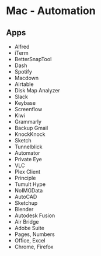 # Mac - Automation

## Apps

* Alfred
* iTerm
* BetterSnapTool
* Dash
* Spotify
* Macdown
* Airtable
* Disk Map Analyzer
* Slack
* Keybase
* Screenflow
* Kiwi
* Grammarly
* Backup Gmail
* KnockKnock
* Sketch
* Tunnelblick
* Automator
* Private Eye
* VLC
* Plex Client
* Principle
* Tumult Hype
* NoIMGData
* AutoCAD
* Sketchup
* Blender
* Autodesk Fusion
* Air Bridge
* Adobe Suite
* Pages, Numbers
* Office, Excel
* Chrome, Firefox